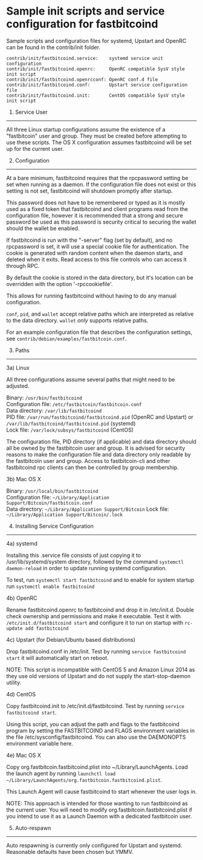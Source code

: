 Sample init scripts and service configuration for fastbitcoind
==========================================================

Sample scripts and configuration files for systemd, Upstart and OpenRC
can be found in the contrib/init folder.

    contrib/init/fastbitcoind.service:    systemd service unit configuration
    contrib/init/fastbitcoind.openrc:     OpenRC compatible SysV style init script
    contrib/init/fastbitcoind.openrcconf: OpenRC conf.d file
    contrib/init/fastbitcoind.conf:       Upstart service configuration file
    contrib/init/fastbitcoind.init:       CentOS compatible SysV style init script

1. Service User
---------------------------------

All three Linux startup configurations assume the existence of a "fastbitcoin" user
and group.  They must be created before attempting to use these scripts.
The OS X configuration assumes fastbitcoind will be set up for the current user.

2. Configuration
---------------------------------

At a bare minimum, fastbitcoind requires that the rpcpassword setting be set
when running as a daemon.  If the configuration file does not exist or this
setting is not set, fastbitcoind will shutdown promptly after startup.

This password does not have to be remembered or typed as it is mostly used
as a fixed token that fastbitcoind and client programs read from the configuration
file, however it is recommended that a strong and secure password be used
as this password is security critical to securing the wallet should the
wallet be enabled.

If fastbitcoind is run with the "-server" flag (set by default), and no rpcpassword is set,
it will use a special cookie file for authentication. The cookie is generated with random
content when the daemon starts, and deleted when it exits. Read access to this file
controls who can access it through RPC.

By default the cookie is stored in the data directory, but it's location can be overridden
with the option '-rpccookiefile'.

This allows for running fastbitcoind without having to do any manual configuration.

`conf`, `pid`, and `wallet` accept relative paths which are interpreted as
relative to the data directory. `wallet` *only* supports relative paths.

For an example configuration file that describes the configuration settings,
see `contrib/debian/examples/fastbitcoin.conf`.

3. Paths
---------------------------------

3a) Linux

All three configurations assume several paths that might need to be adjusted.

Binary:              `/usr/bin/fastbitcoind`  
Configuration file:  `/etc/fastbitcoin/fastbitcoin.conf`  
Data directory:      `/var/lib/fastbitcoind`  
PID file:            `/var/run/fastbitcoind/fastbitcoind.pid` (OpenRC and Upstart) or `/var/lib/fastbitcoind/fastbitcoind.pid` (systemd)  
Lock file:           `/var/lock/subsys/fastbitcoind` (CentOS)  

The configuration file, PID directory (if applicable) and data directory
should all be owned by the fastbitcoin user and group.  It is advised for security
reasons to make the configuration file and data directory only readable by the
fastbitcoin user and group.  Access to fastbitcoin-cli and other fastbitcoind rpc clients
can then be controlled by group membership.

3b) Mac OS X

Binary:              `/usr/local/bin/fastbitcoind`  
Configuration file:  `~/Library/Application Support/Bitcoin/fastbitcoin.conf`  
Data directory:      `~/Library/Application Support/Bitcoin`
Lock file:           `~/Library/Application Support/Bitcoin/.lock`

4. Installing Service Configuration
-----------------------------------

4a) systemd

Installing this .service file consists of just copying it to
/usr/lib/systemd/system directory, followed by the command
`systemctl daemon-reload` in order to update running systemd configuration.

To test, run `systemctl start fastbitcoind` and to enable for system startup run
`systemctl enable fastbitcoind`

4b) OpenRC

Rename fastbitcoind.openrc to fastbitcoind and drop it in /etc/init.d.  Double
check ownership and permissions and make it executable.  Test it with
`/etc/init.d/fastbitcoind start` and configure it to run on startup with
`rc-update add fastbitcoind`

4c) Upstart (for Debian/Ubuntu based distributions)

Drop fastbitcoind.conf in /etc/init.  Test by running `service fastbitcoind start`
it will automatically start on reboot.

NOTE: This script is incompatible with CentOS 5 and Amazon Linux 2014 as they
use old versions of Upstart and do not supply the start-stop-daemon utility.

4d) CentOS

Copy fastbitcoind.init to /etc/init.d/fastbitcoind. Test by running `service fastbitcoind start`.

Using this script, you can adjust the path and flags to the fastbitcoind program by
setting the FASTBITCOIND and FLAGS environment variables in the file
/etc/sysconfig/fastbitcoind. You can also use the DAEMONOPTS environment variable here.

4e) Mac OS X

Copy org.fastbitcoin.fastbitcoind.plist into ~/Library/LaunchAgents. Load the launch agent by
running `launchctl load ~/Library/LaunchAgents/org.fastbitcoin.fastbitcoind.plist`.

This Launch Agent will cause fastbitcoind to start whenever the user logs in.

NOTE: This approach is intended for those wanting to run fastbitcoind as the current user.
You will need to modify org.fastbitcoin.fastbitcoind.plist if you intend to use it as a
Launch Daemon with a dedicated fastbitcoin user.

5. Auto-respawn
-----------------------------------

Auto respawning is currently only configured for Upstart and systemd.
Reasonable defaults have been chosen but YMMV.
